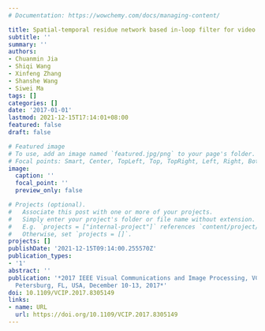 ```yaml
---
# Documentation: https://wowchemy.com/docs/managing-content/

title: Spatial-temporal residue network based in-loop filter for video coding
subtitle: ''
summary: ''
authors:
- Chuanmin Jia
- Shiqi Wang
- Xinfeng Zhang
- Shanshe Wang
- Siwei Ma
tags: []
categories: []
date: '2017-01-01'
lastmod: 2021-12-15T17:14:01+08:00
featured: false
draft: false

# Featured image
# To use, add an image named `featured.jpg/png` to your page's folder.
# Focal points: Smart, Center, TopLeft, Top, TopRight, Left, Right, BottomLeft, Bottom, BottomRight.
image:
  caption: ''
  focal_point: ''
  preview_only: false

# Projects (optional).
#   Associate this post with one or more of your projects.
#   Simply enter your project's folder or file name without extension.
#   E.g. `projects = ["internal-project"]` references `content/project/deep-learning/index.md`.
#   Otherwise, set `projects = []`.
projects: []
publishDate: '2021-12-15T09:14:00.255570Z'
publication_types:
- '1'
abstract: ''
publication: '*2017 IEEE Visual Communications and Image Processing, VCIP 2017, St.
  Petersburg, FL, USA, December 10-13, 2017*'
doi: 10.1109/VCIP.2017.8305149
links:
- name: URL
  url: https://doi.org/10.1109/VCIP.2017.8305149
---
```

